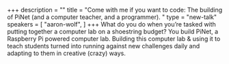 +++
description = ""
title = "Come with me if you want to code: The building of PiNet (and a computer teacher, and a programmer). "
type = "new-talk"
speakers = [
        "aaron-wolf",
]
+++
What do you do when you’re tasked with putting together a computer lab on a shoestring budget? You build PiNet, a Raspberry Pi powered computer lab. Building this computer lab & using it to teach students turned into running against new challenges daily and adapting to them in creative (crazy) ways.